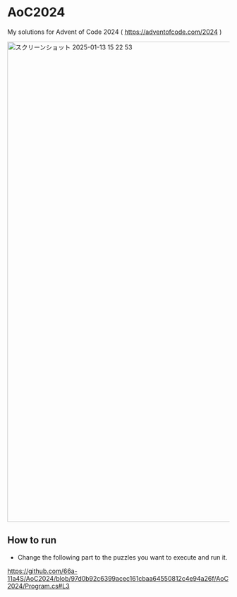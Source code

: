 # AoC2024
My solutions for Advent of Code 2024 ( https://adventofcode.com/2024 )

<img width="1090" alt="スクリーンショット 2025-01-13 15 22 53" src="https://github.com/user-attachments/assets/caedf41c-3f05-4daa-818a-418089a5a936" />

## How to run

* Change the following part to the puzzles you want to execute and run it.

https://github.com/66a-11a4S/AoC2024/blob/97d0b92c6399acec161cbaa64550812c4e94a26f/AoC2024/Program.cs#L3
